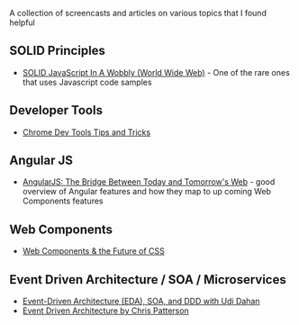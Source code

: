 A collection of screencasts and articles on various topics that I found helpful

SOLID Principles
----------------
* [SOLID JavaScript In A Wobbly (World Wide Web)](https://www.youtube.com/watch?v=TAVn7s-kO9o) - One of the rare ones that uses Javascript code samples


Developer Tools
---------------
* [Chrome Dev Tools Tips and Tricks](https://developer.chrome.com/devtools/docs/tips-and-tricks)

Angular JS
----------
* [AngularJS: The Bridge Between Today and Tomorrow's Web](https://www.youtube.com/watch?v=Po2JDV6Iebc) - good overview of Angular features and how they map to up coming Web Components features

Web Components
--------------
* [Web Components & the Future of CSS](https://www.youtube.com/watch?v=QHxrr6Q82yI)

Event Driven Architecture / SOA / Microservices
-----------------------------------------------
* [Event-Driven Architecture (EDA), SOA, and DDD with Udi Dahan](https://vimeo.com/57644944)
* [Event Driven Architecture by Chris Patterson](http://www.drowningintechnicaldebt.com/ShawnWeisfeld/archive/2010/02/04/event-driven-architecture-by-chris-patterson-north-dallas-.net.aspx)
